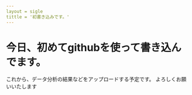```yaml
---
layout = sigle 
tittle = '初書き込みです。'
---
```


# 今日、初めてgithubを使って書き込んでます。

これから、データ分析の結果などをアップロードする予定です。
よろしくお願いいたします
